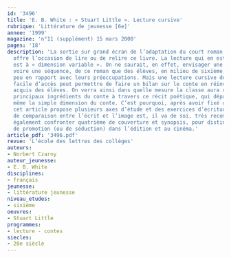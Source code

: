 ```yaml
---
id: '3496'
title: 'E. B. White : « Stuart Little ». Lecture cursive'
rubrique: 'Littérature de jeunesse [6e]'
annee: '1999'
magazine: 'n°11 (supplément) 15 mars 2000'
pages: '18'
description: 'La sortie sur grand écran de l’adaptation du court roman de E. B. White
  offre l’occasion de lire ou de relire ce livre. La lecture qui en est proposée ici
  est à « dimension variable ». On ne saurait, en effet, envisager une étude exhaustive,
  voire une séquence, de ce roman que des élèves, en milieu de sixième, trouveraient
  peu en rapport avec leurs préoccupations. Mais une lecture cursive de ce petit livre
  facile d’accès peut permettre de faire un bilan sur le conte en réinvestissant les
  acquis des élèves. On verra ainsi dans quelle mesure la classe aura reconnu les
  principaux ingrédients du conte à travers ce récit poétique, qui dépasse par là
  même la simple dimension du conte. C’est pourquoi, après avoir fixé quelques repères,
  cet article propose plusieurs axes d’étude et des exercices d’écriture. Un travail
  de comparaison entre l’écrit et l’image est, il va de soi, très recommandé. On pourra
  également confronter quatrième de couverture et synopsis, pour distinguer les procédés
  de promotion (ou de séduction) dans l’édition et au cinéma.'
article_pdf: '3496.pdf'
revue: 'L’école des lettres des collèges'
auteurs:
- Norbert Czarny
auteur_jeunesse:
- E. B. White
disciplines:
- français
jeunesse:
- littérature jeunesse
niveau_etudes:
- sixième
oeuvres:
- Stuart Little
programmes:
- lecture - contes
siecles:
- 20e siècle
---
```

